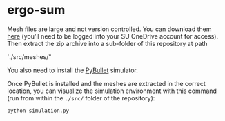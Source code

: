 # ergo-sum

Mesh files are large and not version controlled.  You can download them [here](https://sumailsyr-my.sharepoint.com/:u:/g/personal/gkatz01_syr_edu/EUKWyYSia3ZIm-fT52mZBVsBUEYFgXxSADCDQQiRCSegBw?e=KGUUel) (you'll need to be logged into your SU OneDrive account for access).  Then extract the zip archive into a sub-folder of this repository at path

`./src/meshes/"

You also need to install the [PyBullet](https://pybullet.org/wordpress/) simulator.

Once PyBullet is installed and the meshes are extracted in the correct location, you can visualize the simulation environment with this command (run from within the `./src/` folder of the repository):

`python simulation.py`

